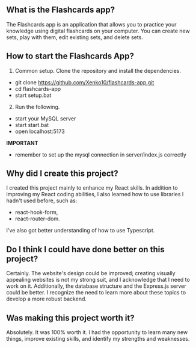 ## What is the Flashcards app?

The Flashcards app is an application that allows you to practice your knowledge using digital flashcards on your computer. You can create new sets, play with them, edit existing sets, and delete sets.

## How to start the Flashcards App?

1. Common setup. Clone the repository and install the dependencies.

- git clone https://github.com/Xenko10/flashcards-app.git
- cd flashcards-app
- start setup.bat

2. Run the following.

- start your MySQL server
- start start.bat
- open localhost:5173

**IMPORTANT**

- remember to set up the mysql connection in server/index.js correctly

## Why did I create this project?

I created this project mainly to enhance my React skills. In addition to improving my React coding abilities, I also learned how to use libraries I hadn't used before, such as:

- react-hook-form,
- react-router-dom.

I've also got better understanding of how to use Typescript.

## Do I think I could have done better on this project?

Certainly. The website's design could be improved; creating visually appealing websites is not my strong suit, and I acknowledge that I need to work on it. Additionally, the database structure and the Express.js server could be better. I recognize the need to learn more about these topics to develop a more robust backend.

## Was making this project worth it?

Absolutely. It was 100% worth it. I had the opportunity to learn many new things, improve existing skills, and identify my strengths and weaknesses.
